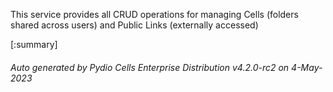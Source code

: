






This service provides all CRUD operations for managing Cells (folders shared across users) and Public Links (externally accessed)

[:summary]

###### Auto generated by Pydio Cells Enterprise Distribution v4.2.0-rc2 on 4-May-2023
